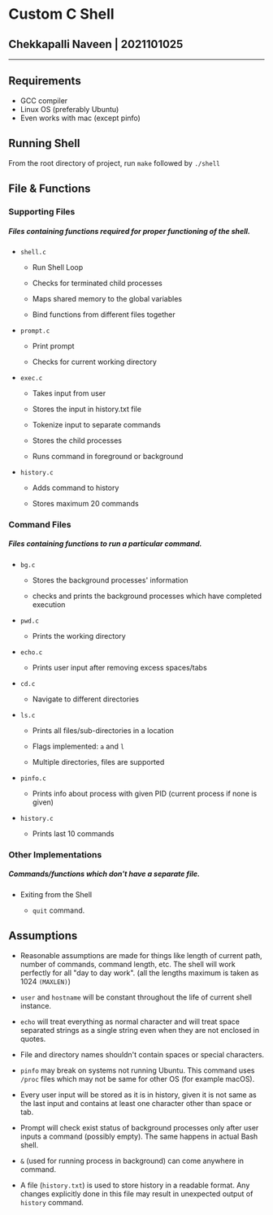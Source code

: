 # Custom C Shell

## Chekkapalli Naveen | 2021101025

---

## Requirements

- GCC compiler
- Linux OS (preferably Ubuntu)
- Even works with mac (except pinfo)

## Running Shell

From the root directory of project, run `make` followed by `./shell`

## File & Functions

### Supporting Files

##### Files containing functions required for proper functioning of the shell.

- `shell.c`

  - Run Shell Loop

  - Checks for terminated child processes

  - Maps shared memory to the global variables

  - Bind functions from different files together

- `prompt.c`

  - Print prompt

  - Checks for current working directory

- `exec.c`

  - Takes input from user

  - Stores the input in history.txt file

  - Tokenize input to separate commands

  - Stores the child processes

  - Runs command in foreground or background

- `history.c`

  - Adds command to history

  - Stores maximum 20 commands

### Command Files

##### Files containing functions to run a particular command.

- `bg.c`

  - Stores the background processes' information

  - checks and prints the background processes which have completed execution

- `pwd.c`

  - Prints the working directory

- `echo.c`

  - Prints user input after removing excess spaces/tabs

- `cd.c`

  - Navigate to different directories

- `ls.c`

  - Prints all files/sub-directories in a location

  - Flags implemented: `a` and `l`

  - Multiple directories, files are supported

- `pinfo.c`

  - Prints info about process with given PID (current process if none is given)

- `history.c`

  - Prints last 10 commands

### Other Implementations

##### Commands/functions which don't have a separate file.

- Exiting from the Shell

  - `quit` command.

## Assumptions

- Reasonable assumptions are made for things like length of current path, number of commands, command length, etc. The shell will work perfectly for all "day to day work". (all the lengths maximum is taken as 1024 `(MAXLEN)`)

- `user` and `hostname` will be constant throughout the life of current shell instance.

- `echo` will treat everything as normal character and will treat space separated strings as a single string even when they are not enclosed in quotes.

- File and directory names shouldn't contain spaces or special characters.

- `pinfo` may break on systems not running Ubuntu. This command uses `/proc` files which may not be same for other OS (for example macOS).

- Every user input will be stored as it is in history, given it is not same as the last input and contains at least one character other than space or tab.

- Prompt will check exist status of background processes only after user inputs a command (possibly empty). The same happens in actual Bash shell.

- `&` (used for running process in background) can come anywhere in command.

- A file (`history.txt`) is used to store history in a readable format. Any changes explicitly done in this file may result in unexpected output of `history` command.